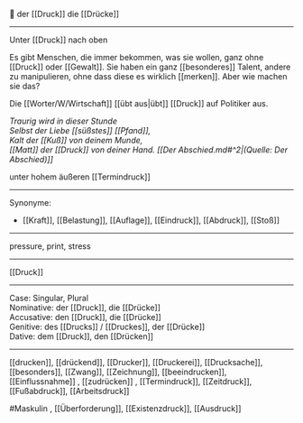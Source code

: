 🔵 der [[Druck]]
die [[Drücke]]

---
Unter [[Druck]] nach oben

Es gibt Menschen, die immer bekommen, was sie wollen, ganz ohne [[Druck]] oder [[Gewalt]]. Sie haben ein ganz [[besonderes]] Talent, andere zu manipulieren, ohne dass diese es wirklich [[merken]]. Aber wie machen sie das?  

Die [[Worter/W/Wirtschaft]] [[übt aus|übt]] [[Druck]] auf Politiker aus.

*Traurig wird in dieser Stunde*  
*Selbst der Liebe [[süßstes]] [[Pfand]],*  
*Kalt der [[Kuß]] von deinem Munde,*  
*[[Matt]] der [[Druck]] von deiner Hand.* *[[Der Abschied.md#^2|(Quelle: Der Abschied)]]* 

 unter hohem äußeren  [[Termindruck]]


---
Synonyme:
- [[Kraft]], [[Belastung]], [[Auflage]], [[Eindruck]], [[Abdruck]], [[Stoß]]

---
pressure, print, stress

---
[[Druck]]

---
Case: Singular, Plural  
Nominative: der [[Druck]], die [[Drücke]]  
Accusative: den [[Druck]], die [[Drücke]]  
Genitive: des [[Drucks]] / [[Druckes]], der [[Drücke]]  
Dative: dem [[Druck]], den [[Drücken]] 

---
[[drucken]], [[drückend]], [[Drucker]], [[Druckerei]], [[Drucksache]], [[besonders]], [[Zwang]], [[Zeichnung]], [[beeindrucken]], [[Einflussnahme]]
, [[zudrücken]]
, [[Termindruck]], [[Zeitdruck]], [[Fußabdruck]], [[Arbeitsdruck]]

#Maskulin , [[Überforderung]], [[Existenzdruck]], [[Ausdruck]]